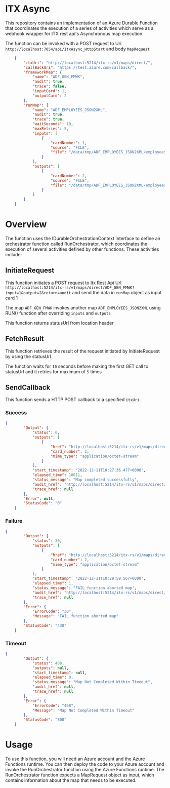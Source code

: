 # ITX Async
This repository contains an implementation of an Azure Durable Function that coordinates the execution of a series of activities which serve as a webhook wrapper for ITX rest api's Asynchronous map execution.

The function can be invoked with a POST request to Uri ```http://localhost:7054/api/ItxAsync_HttpStart``` and body ```MapRequest```

```json
    {
        "itxUri": "http://localhost:5214/itx-rs/v1/maps/direct/",
        "callBackUri": "https://test.azure.com/callback/",
        "frameworkMap": {
            "name": "ADF_GEN_FMWK",
            "audit": true,
            "trace": false,
            "inputCard": 1,
            "outputCard": 2
        },
        "runMap": {
            "name": "ADF_EMPLOYEES_JSON2XML",
            "audit": true,
            "trace": true,
            "waitSeconds": 10,
            "maxRetries": 5,
            "inputs": [
                {
                    "cardNumber": 1,
                    "source": "FILE",
                    "file": "/data/tmp/ADF_EMPLOYEES_JSON2XML/employees.json"
                }
            ],
            "outputs": [
                {
                    "cardNumber": 2,
                    "source": "FILE",
                    "file": "/data/tmp/ADF_EMPLOYEES_JSON2XML/employees2.xml"
                }
            ]
        }
    }
```

# Overview
The function uses the IDurableOrchestrationContext interface to define an orchestrator function called RunOrchestrator, which coordinates the execution of several activities defined by other functions. These activities include:

## InitiateRequest
This function initiates a POST request to Itx Rest Api Url ```http://localhost:5214/itx-rs/v1/maps/direct/ADF_GEN_FMWK?input=1&output=2&return=audit``` and send the data in ```runMap``` object as input card 1

The map ```ADF_GEN_FMWK``` invokes another map ```ADF_EMPLOYEES_JSON2XML``` using RUN() function after overriding ```inputs``` and ```outputs```

This function returns statusUrl from location header

## FetchResult
This function retrieves the result of the request initiated by InitiateRequest by using the statusUrl

The function waits for ```10``` seconds before making the first GET call to statusUrl and it retries for maximum of ```5``` times

## SendCallback
This function sends a HTTP POST callback to a specified ```itxUri```. 

### Success

```json
{
        "Output": {
            "status": 0,
            "outputs": [
                {
                    "href": "http://localhost:5214/itx-rs/v1/maps/direct/5b333424-5b71-4461-960d-2cd097cd2ce9/outputs/2",
                    "card_number": 2,
                    "mime_type": "application/octet-stream"
                }
            ],
            "start_timestamp": "2022-12-11T10:27:36.477+0000",
            "elapsed_time": 10011,
            "status_message": "Map completed successfully",
            "audit_href": "http://localhost:5214/itx-rs/v1/maps/direct/5b333424-5b71-4461-960d-2cd097cd2ce9/audit",
            "trace_href": null
        },
        "Error": null,
        "StatusCode": "0"
    }
```

### Failure

```json
{
        "Output": {
            "status": 30,
            "outputs": [
                {
                    "href": "http://localhost:5214/itx-rs/v1/maps/direct/8c90bf53-b02f-4222-a5b8-045289bea590/outputs/2",
                    "card_number": 2,
                    "mime_type": "application/octet-stream"
                }
            ],
            "start_timestamp": "2022-12-11T10:29:59.567+0000",
            "elapsed_time": 1,
            "status_message": "FAIL function aborted map",
            "audit_href": "http://localhost:5214/itx-rs/v1/maps/direct/8c90bf53-b02f-4222-a5b8-045289bea590/audit",
            "trace_href": null
        },
        "Error": {
            "ErrorCode": "30",
            "Message": "FAIL function aborted map"
        },
        "StatusCode": "430"
    }
```

### Timeout

```json
{
        "Output": {
            "status": 408,
            "outputs": null,
            "start_timestamp": null,
            "elapsed_time": 0,
            "status_message": "Map Not Completed Within Timeout",
            "audit_href": null,
            "trace_href": null
        },
        "Error": {
            "ErrorCode": "408",
            "Message": "Map Not Completed Within Timeout"
        },
        "StatusCode": "808"
    }
```

# Usage
To use this function, you will need an Azure account and the Azure Functions runtime. You can then deploy the code to your Azure account and invoke the RunOrchestrator function using the Azure Functions runtime. The RunOrchestrator function expects a MapRequest object as input, which contains information about the map that needs to be executed.
